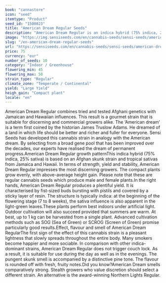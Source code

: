 ```yaml
---
book: "cannastore"
icon: "seed"
itemtype: "Product"
seed_id: "1500023"
title: "American Dream Regular Seeds"
description: "American Dream Regular is an indica hybrid (75% indica, 25% sativa) with a short flowering time of 7 to 8 weeks. Mild high with no couch lock."
image: "https://img.sensiseeds.com/en/cannabis-seeds/sensi-seeds/american-dream-image.png"
slug: "/en-american-dream-regular-seeds"
url: "https://sensiseeds.com/en/cannabis-seeds/sensi-seeds/american-dream?a_aid=cannastore"
price: 75
currency: "eur"
number_of_seeds: 10
category: "Indoor / Greenhouse"
flowering_min: 45
flowering_max: 50
strain_type: "Regular"
climate_zone: "Temperate / Continental"
yield: "Large Yield"
heigh_gain: "Compact plant"
locale: "en"
---
```

American Dream Regular combines tried and tested Afghani genetics with Jamaican and Hawaiian influences. This result is a gourmet strain that is suitable for discerning and commercial growers alike. The ‘American dream’ is a term first coined by the historian James Truslow Adams. He dreamed of a land in which life should be better and richer and fuller for everyone. Sensi Seeds has developed this cannabis strain in analogy with the American dream. By selecting from a broad gene pool that has been improved over the decades, our experts have realised the dream of permanent progress.American Dream Regular growth patternThis indica hybrid (75% indica, 25% sativa) is based on an Afghan skunk strain and tropical sativas from Jamaica and Hawaii. In terms of strength, yield and stability, American Dream Regular impresses the most discerning growers. The compact plants grow evenly, with above-average height gain. Please note that these are regular cannabis seeds which produce male and female plants.In the right hands, American Dream Regular produces a plentiful yield. It is characterised by fist-sized buds bursting with pistils and covered by a sticky layer of resin. The structure is typically indica: at the beginning of the flowering stage (7 to 8 weeks), the sativa influence is also apparent in the light-green leaves.These plants perform best indoors under artificial light. Outdoor cultivation will also succeed provided that summers are warm. At best, up to 1 kg can be harvested from a single plant. Advanced cultivation methods such as SOG (Sea of Green) or SCROG (Screen of Green) promise particularly good results.Effect, flavour and smell of American Dream RegularThe first sign of the effect of this cannabis strain is a pleasant lightness that slowly spreads throughout the entire body. Many smokers become happier and more sociable. In comparison with other indica-dominant strains, American Dream Regular does not trigger couch lock. As a result, it is suitable for use during the day as well as in the evenings. The pungent skunk smell is accompanied by a distinctive pine tone. The flavour is rounded off with fresh, fruity notes.Did you know?American Dream smells comparatively strong. Stealth growers who value discretion should select a different strain. An alternative is the award-winning Northern Lights Regular.
